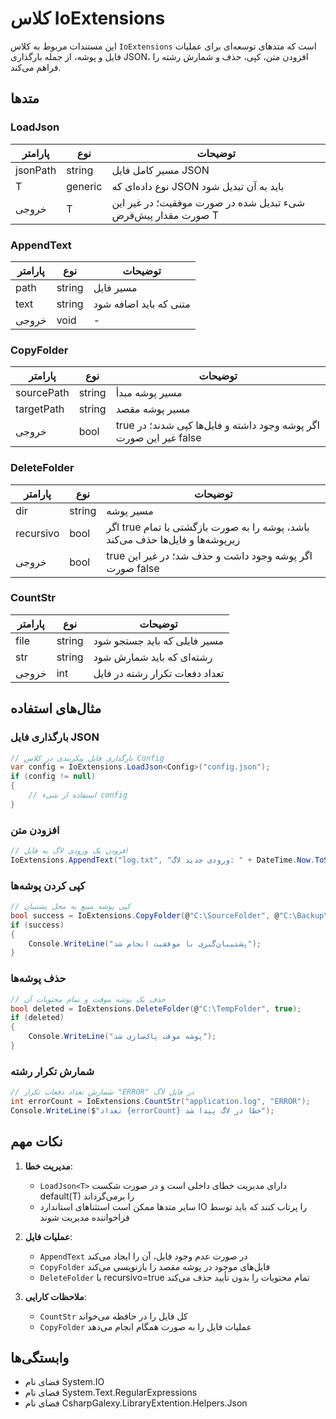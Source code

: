 # کلاس IoExtensions

این مستندات مربوط به کلاس `IoExtensions` است که متدهای توسعه‌ای برای عملیات فایل و پوشه، از جمله بارگذاری JSON، افزودن متن، کپی، حذف و شمارش رشته را فراهم می‌کند.

## متدها

### LoadJson<T>

| پارامتر | نوع | توضیحات |
|---------|-----|----------|
| jsonPath | string | مسیر کامل فایل JSON |
| T | generic | نوع داده‌ای که JSON باید به آن تبدیل شود |
| خروجی | T | شیء تبدیل شده در صورت موفقیت؛ در غیر این صورت مقدار پیش‌فرض T |

### AppendText

| پارامتر | نوع | توضیحات |
|---------|-----|----------|
| path | string | مسیر فایل |
| text | string | متنی که باید اضافه شود |
| خروجی | void | - |

### CopyFolder

| پارامتر | نوع | توضیحات |
|---------|-----|----------|
| sourcePath | string | مسیر پوشه مبدأ |
| targetPath | string | مسیر پوشه مقصد |
| خروجی | bool | true اگر پوشه وجود داشته و فایل‌ها کپی شدند؛ در غیر این صورت false |

### DeleteFolder

| پارامتر | نوع | توضیحات |
|---------|-----|----------|
| dir | string | مسیر پوشه |
| recursivo | bool | اگر true باشد، پوشه را به صورت بازگشتی با تمام زیرپوشه‌ها و فایل‌ها حذف می‌کند |
| خروجی | bool | true اگر پوشه وجود داشت و حذف شد؛ در غیر این صورت false |

### CountStr

| پارامتر | نوع | توضیحات |
|---------|-----|----------|
| file | string | مسیر فایلی که باید جستجو شود |
| str | string | رشته‌ای که باید شمارش شود |
| خروجی | int | تعداد دفعات تکرار رشته در فایل |

## مثال‌های استفاده

### بارگذاری فایل JSON
```csharp
// بارگذاری فایل پیکربندی در کلاس Config
var config = IoExtensions.LoadJson<Config>("config.json");
if (config != null)
{
    // استفاده از شیء config
}
```

### افزودن متن
```csharp
// افزودن یک ورودی لاگ به فایل
IoExtensions.AppendText("log.txt", "ورودی جدید لاگ: " + DateTime.Now.ToString());
```

### کپی کردن پوشه‌ها
```csharp
// کپی پوشه منبع به محل پشتیبان
bool success = IoExtensions.CopyFolder(@"C:\SourceFolder", @"C:\Backup\SourceFolder");
if (success)
{
    Console.WriteLine("پشتیبان‌گیری با موفقیت انجام شد");
}
```

### حذف پوشه‌ها
```csharp
// حذف یک پوشه موقت و تمام محتویات آن
bool deleted = IoExtensions.DeleteFolder(@"C:\TempFolder", true);
if (deleted)
{
    Console.WriteLine("پوشه موقت پاک‌سازی شد");
}
```

### شمارش تکرار رشته
```csharp
// شمارش تعداد دفعات تکرار "ERROR" در فایل لاگ
int errorCount = IoExtensions.CountStr("application.log", "ERROR");
Console.WriteLine($"تعداد {errorCount} خطا در لاگ پیدا شد");
```

## نکات مهم

1. **مدیریت خطا**:
   - `LoadJson<T>` دارای مدیریت خطای داخلی است و در صورت شکست default(T) را برمی‌گرداند
   - سایر متدها ممکن است استثناهای استاندارد IO را پرتاب کنند که باید توسط فراخواننده مدیریت شوند

2. **عملیات فایل**:
   - `AppendText` در صورت عدم وجود فایل، آن را ایجاد می‌کند
   - `CopyFolder` فایل‌های موجود در پوشه مقصد را بازنویسی می‌کند
   - `DeleteFolder` با recursivo=true تمام محتویات را بدون تأیید حذف می‌کند

3. **ملاحظات کارایی**:
   - `CountStr` کل فایل را در حافظه می‌خواند
   - `CopyFolder` عملیات فایل را به صورت همگام انجام می‌دهد

## وابستگی‌ها

- فضای نام System.IO
- فضای نام System.Text.RegularExpressions
- فضای نام CsharpGalexy.LibraryExtention.Helpers.Json